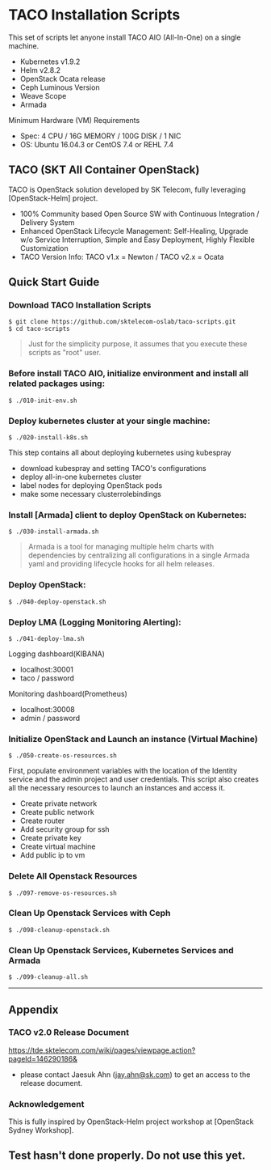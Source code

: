 # TACO Installation Scripts

This set of scripts let anyone install TACO AIO (All-In-One) on a single machine.

* Kubernetes v1.9.2
* Helm v2.8.2
* OpenStack Ocata release
* Ceph Luminous Version 
* Weave Scope
* Armada

Minimum Hardware (VM) Requirements 
* Spec: 4 CPU / 16G MEMORY / 100G DISK / 1 NIC
* OS: Ubuntu 16.04.3 or CentOS 7.4 or REHL 7.4   


## TACO (SKT All Container OpenStack) 

TACO is OpenStack solution developed by SK Telecom, fully leveraging [OpenStack-Helm] project.
* 100% Community based Open Source SW with Continuous Integration / Delivery System
* Enhanced OpenStack Lifecycle Management: Self-Healing, Upgrade w/o Service Interruption, Simple and Easy Deployment, Highly Flexible Customization 
* TACO Version Info: TACO v1.x = Newton / TACO v2.x = Ocata  


## Quick Start Guide

### Download TACO Installation Scripts

    $ git clone https://github.com/sktelecom-oslab/taco-scripts.git
    $ cd taco-scripts

> Just for the simplicity purpose, it assumes that you execute these scripts as "root" user. 

### Before install TACO AIO, initialize environment and install all related packages using:

    $ ./010-init-env.sh

### Deploy kubernetes cluster at your single machine:

    $ ./020-install-k8s.sh

This step contains all about deploying kubernetes using kubespray
* download kubespray and setting TACO's configurations
* deploy all-in-one kubernetes cluster
* label nodes for deploying OpenStack pods
* make some necessary clusterrolebindings

### Install [Armada] client to deploy OpenStack on Kubernetes:

    $ ./030-install-armada.sh

> Armada is a tool for managing multiple helm charts with dependencies by centralizing all configurations in a single Armada yaml and providing lifecycle hooks for all helm releases.

### Deploy OpenStack:

    $ ./040-deploy-openstack.sh

### Deploy LMA (Logging Monitoring Alerting):

    $ ./041-deploy-lma.sh

Logging dashboard(KIBANA)
* localhost:30001
* taco / password

Monitoring dashboard(Prometheus)
* localhost:30008
* admin / password

### Initialize OpenStack and Launch an instance (Virtual Machine)

    $ ./050-create-os-resources.sh

First, populate environment variables with the location of the Identity service and the admin project and user credentials. This script also creates all the necessary resources to launch an instances and access it. 

* Create private network
* Create public network
* Create router
* Add security group for ssh
* Create private key
* Create virtual machine
* Add public ip to vm

### Delete All Openstack Resources

    $ ./097-remove-os-resources.sh

### Clean Up Openstack Services with Ceph

    $ ./098-cleanup-openstack.sh

### Clean Up Openstack Services, Kubernetes Services and Armada

    $ ./099-cleanup-all.sh

----
## Appendix 

### TACO v2.0 Release Document 

https://tde.sktelecom.com/wiki/pages/viewpage.action?pageId=146290186&
* please contact Jaesuk Ahn (jay.ahn@sk.com) to get an access to the release document.

### Acknowledgement 

This is fully inspired by OpenStack-Helm project workshop at [OpenStack Sydney Workshop].

## Test hasn't done properly. Do not use this yet.
